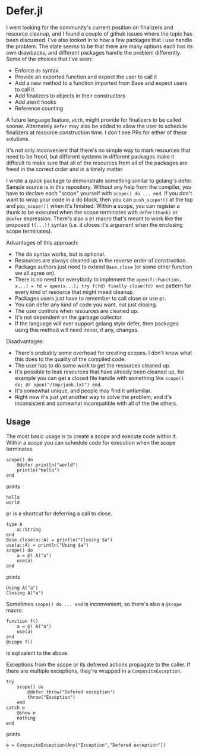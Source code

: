 # Defer.jl
I went looking for the community's current position on finalizers and resource cleanup, and I found a couple of github issues where the
topic has been discussed. I've also looked in to how a few packages that I use handle the problem. The state seems to be that there are
many options each has its own drawbacks, and different packages handle the problem differently. Some of the choices that I've seen:

 - Enforce `do` syntax
 - Provide an exported function and expect the user to call it
 - Add a new method to a function imported from Base and expect users to call it
 - Add finalizers to objects in their constructors
 - Add atexit hooks
 - Reference counting

A future language feature, `with`, might provide for finalizers to be called sooner. Alternately `defer` may also be added to allow the user
to schedule finalizers at resource construction time. I don't see PRs for either of these solutions.

It's not only inconvenient that there's no simple way to mark resources that need to be freed, but different systems in different packages
make it difficult to make sure that all of the resources from all of the packages are freed in the correct order and in a timely matter.

I wrote a quick package to demonstrate something similar to golang's defer. Sample source is in this repository.
Without any help from the compiler, you have to declare each "scope" yourself with `scope() do ... end`. If you don't want to wrap your code
in a do block, then you can `push_scope!()` at the top and `pop_scope!()` when it's finished. Within a scope, you can register a thunk to be
executed when the scope terminates with `defer(thunk)` or `@defer` expression. There's also a `@!` macro that's meant to work like the
proposed `f(...)!` syntax (i.e. it closes it's argument when the enclosing scope terminates).

Advantages of this approach:

 - The do syntax works, but is optional.
 - Resources are always cleaned up in the reverse order of construction.
 - Package authors just need to extend `Base.close` (or some other function we all agree on).
 - There is no need for everybody to implement the
 `open(f::Function, x...) = fd = open(x...); try f(fd) finally close(fd) end`
 pattern for every kind of resource that might meed cleanup.
 - Packages users just have to remember to call close or use `@!`.
 - You can defer any kind of code you want, not just closing.
 - The user controls when resources are cleaned up.
 - It's not dependent on the garbage collector.
 - If the language will ever support golang style defer, then packages using this method will need minor, if any, changes.

Disadvantages:

 - There's probably some overhead for creating scopes. I don't know what this does to the quality of the compiled code.
 - The user has to do some work to get the resources cleaned up.
 - It's possible to leak resources that have already been cleaned up, for example you can get a closed file handle with something like
 `scope() do; @! open("/tmp/junk.txt") end`.
 - It's somewhat unique, and people may find it unfamiliar.
 - Right now it's just yet another way to solve the problem, and it's inconsistent and somewhat incompatible with all of the the others.

## Usage
The most basic usage is to create a scope and execute code within it.  Within a scope you can schedule code for execution when the scope terminates.
```
scope() do
    @defer println("world")
    println("hello")
end
```
prints
```
hello
world
```

`@!` is a shortcut for deferring a call to close.
```
type A
    a::String
end
Base.close(a::A) = println("Closing $a")
use(a::A) = println("Using $a")
scope() do
    a = @! A("a")
    use(a)
end
```
prints
```
Using A("a")
Closing A("a")
```

Sometimes `scope() do ... end` is inconvenient, so there's also a `@scope` macro.
```
function f()
    a = @! A("a")
    use(a)
end
@scope f()
```
is eqiivalent to the above.

Exceptions from the scope or its defrered actions propagate to the caller.  If there are multiple exceptions, they're wrapped in a
`CompositeException`.
```
try
    scope() do
        @defer throw("Defered exception")
        throw("Exception")
    end
catch e
    @show e
    nothing
end
```
prints
```
e = CompositeException(Any["Exception","Defered exception"])
```
